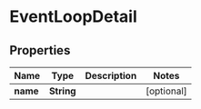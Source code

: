 
# EventLoopDetail

## Properties
Name | Type | Description | Notes
------------ | ------------- | ------------- | -------------
**name** | **String** |  |  [optional]



